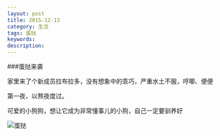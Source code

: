 ```yaml
---
layout: post
title: 2015-12-13
category: 生活
tags: 蛋挞
keywords: 
description: 
---
```



###蛋挞来袭

家里来了个新成员拉布拉多，没有想象中的乖巧，严重水土不服，哼唧、便便

第一夜，以熬夜度过。

可爱的小狗狗，想让它成为非常懂事儿的小狗，自己一定要驯养好


![蛋挞](/blog/public/img/danta/20151214.jpg)






